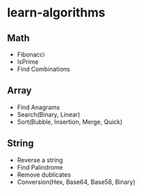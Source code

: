 # learn-algorithms

## Math

- Fibonacci
- IsPrime
- Find Combinations

## Array

- Find Anagrams
- Search(Binary, Linear)
- Sort(Bubble, Insertion, Merge, Quick)

## String

- Reverse a string
- Find Palindrome
- Remove dublicates
- Conversion(Hex, Base64, Base58, Binary)
